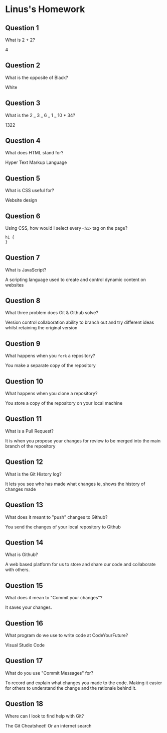 # Linus's Homework

## Question 1

What is 2 + 2?

4

## Question 2

What is the opposite of Black?

White

## Question 3

What is the 2 _ 3 _ 6 _ 1 _ 10 \* 34?

1322

## Question 4

What does HTML stand for?

Hyper Text Markup Language

## Question 5

What is CSS useful for?

Website design

## Question 6

Using CSS, how would I select every `<h1>` tag on the page?

```css
h1 {
}
```

## Question 7

What is JavaScript?

A scripting language used to create and control dynamic content on websites

## Question 8

What three problem does Git & Github solve?

Version control
collaboration
ability to branch out and try different ideas whilst retaining the original version

## Question 9

What happens when you `fork` a repository?

You make a separate copy of the repository

## Question 10

What happens when you clone a repository?

You store a copy of the repository on your local machine

## Question 11

What is a Pull Request?

It is when you propose your changes for review to be merged into the main branch of the repository

## Question 12

What is the Git History log?

It lets you see who has made what changes ie, shows the history of changes made

## Question 13

What does it meant to "push" changes to Github?

You send the changes of your local repository to Github

## Question 14

What is Github?

A web based platform for us to store and share our code and collaborate with others.

## Question 15

What does it mean to "Commit your changes"?

It saves your changes.

## Question 16

What program do we use to write code at CodeYourFuture?

Visual Studio Code

## Question 17

What do you use "Commit Messages" for?

To record and explain what changes you made to the code. Making it easier for others to understand the change and the rationale behind it.

## Question 18

Where can I look to find help with Git?

The Git Cheatsheet! Or an internet search
